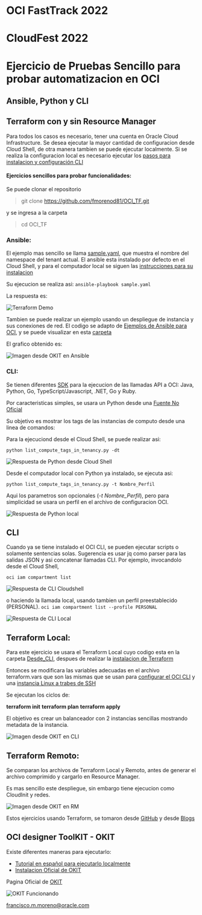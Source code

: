 # OCI FastTrack 2022
# CloudFest 2022

# Ejercicio de Pruebas Sencillo para probar automatizacion en OCI
## Ansible, Python y CLI
## Terraform con y sin Resource Manager

Para todos los casos es necesario, tener una cuenta en Oracle Cloud Infrastructure. Se desea ejecutar la mayor cantidad de configuracion desde Cloud Shell, de otra manera tambien se puede ejecutar localmente. Si se realiza la configuracion local es necesario ejecutar los [pasos para instalacion y configuración CLI](https://docs.oracle.com/es-ww/iaas/Content/API/SDKDocs/cliinstall.htm)


#### Ejercicios sencillos para probar funcionalidades:

Se puede clonar el repositorio

> git clone https://github.com/fmorenod81/OCI_TF.git

y se ingresa a la carpeta

> cd OCI_TF

### Ansible: 

El ejemplo mas sencillo se llama [sample.yaml](./Ansible/sample.yaml), que muestra el nombre del namespace del tenant actual. El ansible esta instalado por defecto en el Cloud Shell, y para el computador local se siguen las [instrucciones para su instalacion](https://docs.ansible.com/ansible/latest/installation_guide/intro_installation.html)

Su ejecucion se realiza asi:
```ansible-playbook sample.yaml```

La respuesta es:

![Terraform Demo](./Imagenes/Respuesta_Ansible.png)

Tambien se puede realizar un ejemplo usando un despliegue de instancia y sus conexiones de red. El codigo se adapto de [Ejemplos de Ansible para OCI](https://docs.oracle.com/en-us/iaas/Content/API/SDKDocs/ansiblesamples.htm), y se puede visualizar en esta [carpeta](./Ansible/always_free_launch_compute_instance/)

El grafico obtenido es:

![Imagen desde OKIT en Ansible](./Imagenes/okit_Desde_Ansible.png)


### CLI:

Se tienen diferentes [SDK](https://docs.oracle.com/en-us/iaas/Content/API/Concepts/sdks.htm) para la ejecucion de las llamadas API a OCI: Java, Python, Go, TypeScript/Javascript, .NET, Go y Ruby.

Por caracteristicas simples, se usara un Python desde una [Fuente No Oficial](https://github.com/adizohar/list_resources_in_tenancy)


Su objetivo es mostrar los tags de las instancias de computo desde una linea de comandos:

Para la ejecuciond desde el Cloud Shell, se puede realizar asi:

```python list_compute_tags_in_tenancy.py -dt```

![Respuesta de Python desde Cloud Shell](./Imagenes/Respuesta_Python_CloudShell.png)

Desde el computador local con Python ya instalado, se ejecuta asi:

```python list_compute_tags_in_tenancy.py -t Nombre_Perfil```

Aqui los parametros son opcionales (*-t Nombre_Perfil*), pero para simplicidad se usara un perfil en el archivo de configuracion OCI.

![Respuesta de Python local](./Imagenes/Respuesta_Python_Local.png)

## CLI

Cuando ya se tiene instalado el OCI CLI, se pueden ejecutar scripts o solamente sentencias solas. Sugerencia es usar jq como parser para las salidas JSON y asi concatenar llamadas CLI.
Por ejemplo, invocandolo desde el Cloud Shell,

```oci iam compartment list```

![Respuesta de CLI Cloudshell](./Imagenes/Respuesta_CLI_CloudShell.png)

o haciendo la llamada local, usando tambien un perfil preestablecido (PERSONAL).
```oci iam compartment list --profile PERSONAL```

![Respuesta de CLI Local](./Imagenes/Respuesta_CLI_Local.png)

## Terraform Local:

Para este ejercicio se usara el Terraform Local cuyo codigo esta en la carpeta [Desde_CLI](./Desde_CLI/), despues de realizar la [instalacion de Terraform](https://learn.hashicorp.com/tutorials/terraform/install-cli)

Entonces se modificara las variables adecuadas en el archivo terraform.vars que son las mismas que se usan para [configurar el OCI CLI](https://docs.oracle.com/es-ww/iaas/Content/API/SDKDocs/cliinstall.htm) y una [instancia Linux a trabes de SSH](https://docs.oracle.com/en-us/iaas/Content/GSG/Tasks/testingconnection.htm)

Se ejecutan los ciclos de:

**terraform init**
**terraform plan**
**terraform apply**

El objetivo es crear un balanceador con 2 instancias sencillas mostrando metadata de la instancia.

![Imagen desde OKIT en CLI](./Imagenes/okit_Desde_CLI.png)

## Terraform Remoto:

Se comparan los archivos de Terraform Local y Remoto, antes de generar el archivo comprimido y cargarlo en Resource Manager.

Es mas sencillo este despliegue, sin embargo tiene ejecucion como CloudInit y redes.

![Imagen desde OKIT en RM](./Imagenes/okit_Desde_RM.png)

Estos ejercicios usando Terraform, se tomaron desde [GitHub](https://github.com/oracle/terraform-provider-oci/blob/master/examples/always_free/main.tf) y desde [Blogs](http://www.brokedba.com/2020/07/terraform-for-dummies-launch-instance.html)


## OCI designer ToolKIT - OKIT

Existe diferentes maneras para ejecutarlo:

- [Tutorial en español para ejecutarlo localmente](https://www.itsimplenow.com/como-instalar-oracle-okit-designer-linux-windows/#creando-archivo-de-configuraci%C3%B3n-de-okit-y-la-llave-ssh-para-conectarnos-a-la-api-de-oci)
- [Instalacion Oficial de OKIT](https://github.com/oracle/oci-designer-toolkit/blob/master/documentation/Installation.md#install-on-oci-instance)

Pagina Oficial de [OKIT](https://github.com/oracle/oci-designer-toolkit)


![OKIT Funcionando](./Imagenes/okit.png)

francisco.m.moreno@oracle.com
